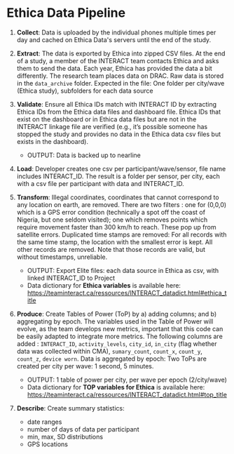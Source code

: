 # Ethica Data Pipeline

1. **Collect**: Data is uploaded by the individual phones multiple times per day and cached on Ethica Data's servers until the end of the study.
   
2. **Extract**: The data is exported by Ethica into zipped CSV files. At the end of a study, a member of the INTERACT team contacts Ethica and asks them to send the data. Each year, Ethica has provided the data a bit differently. The research team places data on DRAC. Raw data is stored in the `data_archive` folder. Expected in the file: One folder per city/wave (Ethica study), subfolders for each data source 
   
3. **Validate**: Ensure all Ethica IDs match with INTERACT ID by extracting Ethica IDs from the Ethica data files and dashboard file. Ethica IDs that exist on the dashboard or in Ethica data files but are not in the INTERACT linkage file are verified (e.g., it’s possible someone has stopped the study and provides no data in the Ethica data csv files but exists in the dashboard).
   + OUTPUT: Data is backed up to nearline
   
4. **Load**: Developer creates one csv per participant/wave/sensor, file name includes INTERACT_ID. The result is a folder per sensor, per city, each with a csv file per participant with data and INTERACT_ID.
   
5. **Transform**:  Illegal coordinates, coordinates that cannot correspond to any location on earth, are removed. There are two filters : one for (0,0,0) which is a GPS error condition (technically a spot off the coast of Nigeria, but one seldom visited); one which removes points which require movement faster than 300 km/h to reach. These pop up from satellite errors. Duplicated time stamps are removed: For all records with the same time stamp, the location with the smallest error is kept. All other records are removed. Note that those records are valid, but without timestamps, unreliable.
      + OUTPUT: Export Elite files: each data source in Ethica as csv, with linked INTERACT_ID to Project 
      + Data dictionary for **Ethica variables** is available here: https://teaminteract.ca/ressources/INTERACT_datadict.html#ethica_title

6. **Produce**: Create Tables of Power (ToP) by a) adding columns; and b) aggregating by epoch. The variables used in the Table of Power will evolve, as the team develops new metrics, important that this code can be easily adapted to integrate more metrics. 
The following columns are added : `INTERACT_ID`, `activity_levels`, `city_id`, `in_city` (flag whether data was collected within CMA), `sumary_count`, `count_x`, `count_y`, `count_z`, `device worn`.
Data is aggregated by epoch: Two ToPs are created per city per wave: 1 second, 5 minutes.
    + OUTPUT: 1 table of power per city, per wave per epoch (2/city/wave) 
    + Data dictionary for **TOP variables for Ethica** is available here: https://teaminteract.ca/ressources/INTERACT_datadict.html#top_title 

14. **Describe**: Create summary statistics:
      + date ranges
      + number of days of data per participant
      + min, max, SD distributions
      + GPS locations
   
